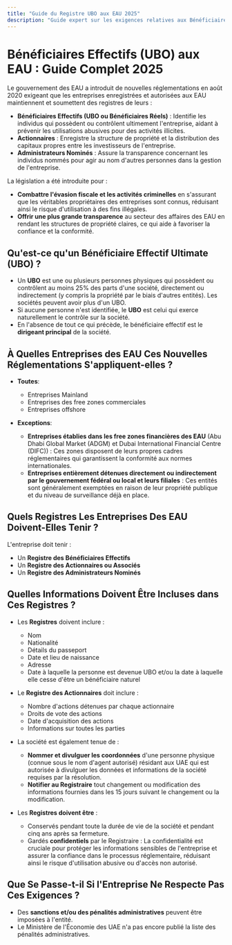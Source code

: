 ```yaml
---
title: "Guide du Registre UBO aux EAU 2025"
description: "Guide expert sur les exigences relatives aux Bénéficiaires Effectifs aux EAU. Aperçu complet des réglementations, de la conformité et des obligations de déclaration."
---
```


# Bénéficiaires Effectifs (UBO) aux EAU : Guide Complet 2025

Le gouvernement des EAU a introduit de nouvelles réglementations en août 2020 exigeant que les entreprises enregistrées et autorisées aux EAU maintiennent et soumettent des registres de leurs :

- **Bénéficiaires Effectifs (UBO ou Bénéficiaires Réels)** : Identifie les individus qui possèdent ou contrôlent ultimement l'entreprise, aidant à prévenir les utilisations abusives pour des activités illicites.
- **Actionnaires** : Enregistre la structure de propriété et la distribution des capitaux propres entre les investisseurs de l'entreprise.
- **Administrateurs Nominés** : Assure la transparence concernant les individus nommés pour agir au nom d'autres personnes dans la gestion de l'entreprise.

La législation a été introduite pour :

- **Combattre l'évasion fiscale et les activités criminelles** en s'assurant que les véritables propriétaires des entreprises sont connus, réduisant ainsi le risque d'utilisation à des fins illégales.
- **Offrir une plus grande transparence** au secteur des affaires des EAU en rendant les structures de propriété claires, ce qui aide à favoriser la confiance et la conformité.

## Qu'est-ce qu'un Bénéficiaire Effectif Ultimate (UBO) ?

- Un **UBO** est une ou plusieurs personnes physiques qui possèdent ou contrôlent au moins 25% des parts d'une société, directement ou indirectement (y compris la propriété par le biais d'autres entités). Les sociétés peuvent avoir plus d'un UBO.
- Si aucune personne n'est identifiée, le **UBO** est celui qui exerce naturellement le contrôle sur la société.
- En l'absence de tout ce qui précède, le bénéficiaire effectif est le **dirigeant principal** de la société.

## À Quelles Entreprises des EAU Ces Nouvelles Réglementations S'appliquent-elles ?

- **Toutes**:

  - Entreprises Mainland
  - Entreprises des free zones commerciales
  - Entreprises offshore

- **Exceptions**:
  - **Entreprises établies dans les free zones financières des EAU** (Abu Dhabi Global Market (ADGM) et Dubai International Financial Centre (DIFC)) : Ces zones disposent de leurs propres cadres réglementaires qui garantissent la conformité aux normes internationales.
  - **Entreprises entièrement détenues directement ou indirectement par le gouvernement fédéral ou local et leurs filiales** : Ces entités sont généralement exemptées en raison de leur propriété publique et du niveau de surveillance déjà en place.

## Quels Registres Les Entreprises Des EAU Doivent-Elles Tenir ?

L'entreprise doit tenir :

- Un **Registre des Bénéficiaires Effectifs**
- Un **Registre des Actionnaires ou Associés**
- Un **Registre des Administrateurs Nominés**

## Quelles Informations Doivent Être Incluses dans Ces Registres ?

- Les **Registres** doivent inclure :

  - Nom
  - Nationalité
  - Détails du passeport
  - Date et lieu de naissance
  - Adresse
  - Date à laquelle la personne est devenue UBO et/ou la date à laquelle elle cesse d'être un bénéficiaire naturel

- Le **Registre des Actionnaires** doit inclure :

  - Nombre d'actions détenues par chaque actionnaire
  - Droits de vote des actions
  - Date d'acquisition des actions
  - Informations sur toutes les parties

- La société est également tenue de :

  - **Nommer et divulguer les coordonnées** d'une personne physique (connue sous le nom d'agent autorisé) résidant aux UAE qui est autorisée à divulguer les données et informations de la société requises par la résolution.
  - **Notifier au Registraire** tout changement ou modification des informations fournies dans les 15 jours suivant le changement ou la modification.

- Les **Registres doivent être** :
  - Conservés pendant toute la durée de vie de la société et pendant cinq ans après sa fermeture.
  - Gardés **confidentiels** par le Registraire : La confidentialité est cruciale pour protéger les informations sensibles de l'entreprise et assurer la confiance dans le processus réglementaire, réduisant ainsi le risque d'utilisation abusive ou d'accès non autorisé.

## Que Se Passe-t-il Si l'Entreprise Ne Respecte Pas Ces Exigences ?

- Des **sanctions et/ou des pénalités administratives** peuvent être imposées à l'entité.
- Le Ministère de l'Économie des UAE n'a pas encore publié la liste des pénalités administratives.
